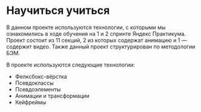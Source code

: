 # Научиться учиться 

В данном проекте используются технологии, с которыми мы ознакомились в ходе обучения на 1 и 2 спринте Яндекс Практикума. Проект состоит из 11 секций, 2 из которых содержат анимацию и 1 — содержит видео. Также данный проект структурирован по методологии БЭМ.

В проекте используются следующие технологии: 
* Фелксбокс-вёрстка
* Псевдоклассы
* Псевдоэлементы
* Анимации и трансформации
* Кейфреймы
